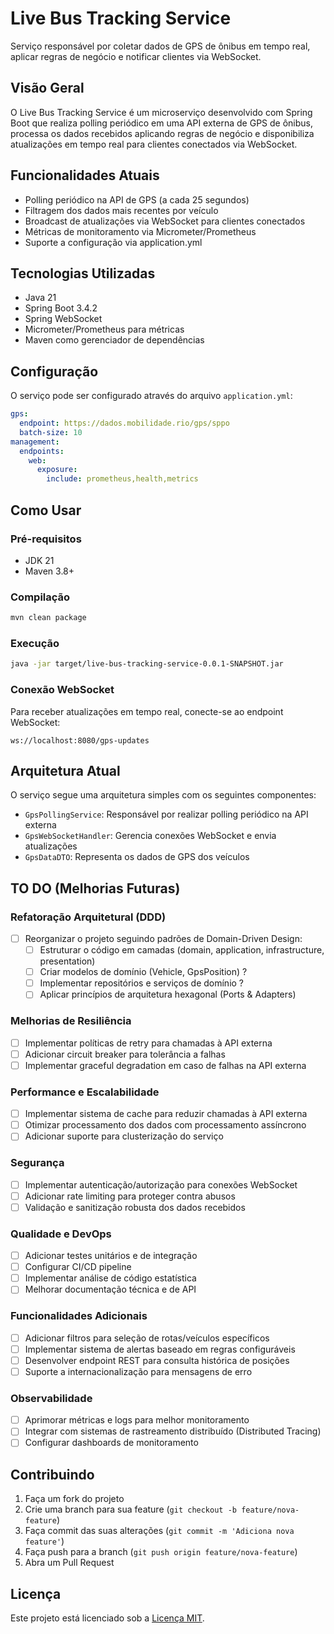 # Live Bus Tracking Service

Serviço responsável por coletar dados de GPS de ônibus em tempo real, aplicar regras de negócio e notificar clientes via WebSocket.

## Visão Geral

O Live Bus Tracking Service é um microserviço desenvolvido com Spring Boot que realiza polling periódico em uma API externa de GPS de ônibus, processa os dados recebidos aplicando regras de negócio e disponibiliza atualizações em tempo real para clientes conectados via WebSocket.

## Funcionalidades Atuais

- Polling periódico na API de GPS (a cada 25 segundos)
- Filtragem dos dados mais recentes por veículo 
- Broadcast de atualizações via WebSocket para clientes conectados
- Métricas de monitoramento via Micrometer/Prometheus
- Suporte a configuração via application.yml

## Tecnologias Utilizadas

- Java 21
- Spring Boot 3.4.2
- Spring WebSocket
- Micrometer/Prometheus para métricas 
- Maven como gerenciador de dependências 

## Configuração 

O serviço pode ser configurado através do arquivo `application.yml`:

```yaml
gps:
  endpoint: https://dados.mobilidade.rio/gps/sppo
  batch-size: 10
management:
  endpoints:
    web:
      exposure:
        include: prometheus,health,metrics
```

## Como Usar

### Pré-requisitos 

- JDK 21
- Maven 3.8+

### Compilação 

```bash
mvn clean package
```

### Execução 

```bash
java -jar target/live-bus-tracking-service-0.0.1-SNAPSHOT.jar
```

### Conexão WebSocket

Para receber atualizações em tempo real, conecte-se ao endpoint WebSocket:

```
ws://localhost:8080/gps-updates
```

## Arquitetura Atual

O serviço segue uma arquitetura simples com os seguintes componentes:

- `GpsPollingService`: Responsável por realizar polling periódico na API externa
- `GpsWebSocketHandler`: Gerencia conexões WebSocket e envia atualizações 
- `GpsDataDTO`: Representa os dados de GPS dos veículos 

## TO DO (Melhorias Futuras)

### Refatoração Arquitetural (DDD)

- [ ] Reorganizar o projeto seguindo padrões de Domain-Driven Design:
  - [ ] Estruturar o código em camadas (domain, application, infrastructure, presentation)
  - [ ] Criar modelos de domínio (Vehicle, GpsPosition) ?
  - [ ] Implementar repositórios e serviços de domínio ?
  - [ ] Aplicar princípios de arquitetura hexagonal (Ports & Adapters)

### Melhorias de Resiliência 

- [ ] Implementar políticas de retry para chamadas à API externa
- [ ] Adicionar circuit breaker para tolerância a falhas
- [ ] Implementar graceful degradation em caso de falhas na API externa

### Performance e Escalabilidade

- [ ] Implementar sistema de cache para reduzir chamadas à  API externa
- [ ] Otimizar processamento dos dados com processamento assíncrono 
- [ ] Adicionar suporte para clusterização do serviço 

### Segurança 

- [ ] Implementar autenticação/autorização para conexões WebSocket
- [ ] Adicionar rate limiting para proteger contra abusos
- [ ] Validação e sanitização robusta dos dados recebidos

### Qualidade e DevOps

- [ ] Adicionar testes unitários e de integração 
- [ ] Configurar CI/CD pipeline
- [ ] Implementar análise de código estatística 
- [ ] Melhorar documentação técnica e de API

### Funcionalidades Adicionais

- [ ] Adicionar filtros para seleção de rotas/veículos específicos 
- [ ] Implementar sistema de alertas baseado em regras configuráveis
- [ ] Desenvolver endpoint REST para consulta histórica de posições 
- [ ] Suporte a internacionalização para mensagens de erro

### Observabilidade

- [ ] Aprimorar métricas e logs para melhor monitoramento
- [ ] Integrar com sistemas de rastreamento distribuído (Distributed Tracing)
- [ ] Configurar dashboards de monitoramento

## Contribuindo

1. Faça um fork do projeto
2. Crie uma branch para sua feature (`git checkout -b feature/nova-feature`)
3. Faça commit das suas alterações (`git commit -m 'Adiciona nova feature'`)
4. Faça push para a branch (`git push origin feature/nova-feature`)
5. Abra um Pull Request

## Licença 

Este projeto está licenciado sob a [Licença MIT](LICENSE).
